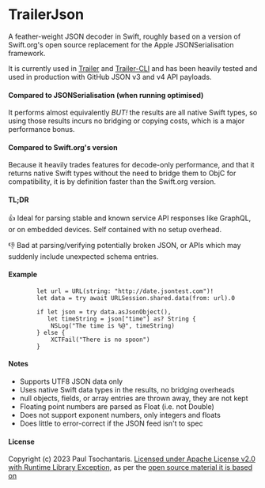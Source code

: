 # TrailerJson

A feather-weight JSON decoder in Swift, roughly based on a version of Swift.org's open source replacement for the Apple JSONSerialisation framework.

It is currently used in [Trailer](https://github.com/ptsochantaris/trailer) and [Trailer-CLI](https://github.com/ptsochantaris/trailer-cli) and has been heavily tested and used in production with GitHub JSON v3 and v4 API payloads.

#### Compared to JSONSerialisation (when running optimised)
It performs almost equivalently _BUT!_ the results are all native Swift types, so using those results incurs no bridging or copying costs, which is a major performance bonus.

#### Compared to Swift.org's version
Because it heavily trades features for decode-only performance, and that it returns native Swift types without the need to bridge them to ObjC for compatibility, it is by definition faster than the Swift.org version.

#### TL;DR

👍 Ideal for parsing stable and known service API responses like GraphQL, or on embedded devices. Self contained with no setup overhead.

👎 Bad at parsing/verifying potentially broken JSON, or APIs which may suddenly include unexpected schema entries.

#### Example
```
        let url = URL(string: "http://date.jsontest.com")!
        let data = try await URLSession.shared.data(from: url).0
        
        if let json = try data.asJsonObject(),
           let timeString = json["time"] as? String {
            NSLog("The time is %@", timeString)
        } else {
            XCTFail("There is no spoon")
        }
```

#### Notes
- Supports UTF8 JSON data only
- Uses native Swift data types in the results, no bridging overheads
- null objects, fields, or array entries are thrown away, they are not kept
- Floating point numbers are parsed as Float (i.e. not Double)
- Does not support exponent numbers, only integers and floats
- Does little to error-correct if the JSON feed isn't to spec

#### License
Copyright (c) 2023 Paul Tsochantaris. [Licensed under Apache License v2.0 with Runtime Library Exception](https://www.apache.org/licenses/LICENSE-2.0.html), as per the [open source material it is based on](https://github.com/apple/swift-corelibs-foundation/blob/bafd3d0f800397a15a3d092979ee7e788082feee/Sources/Foundation/JSONSerialization.swift)
